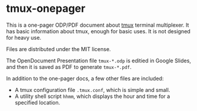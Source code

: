 # tmux-onepager

This is a one-pager ODP/PDF document about [tmux](https://github.com/tmux/tmux)
terminal multiplexer. It has basic information about tmux, enough for basic uses.
It is not designed for heavy use.

Files are distributed under the MIT license.

The OpenDocument Presentation file `tmux-*.odp` is editied in Google Slides,
and then it is saved as PDF to generate `tmux-*.pdf`.

In addition to the one-pager docs, a few other files are included:

- A tmux configuration file `.tmux.conf`, which is simple and small.
- A utility shell script `hhmm`, which displays the hour and time for
  a specified location.
